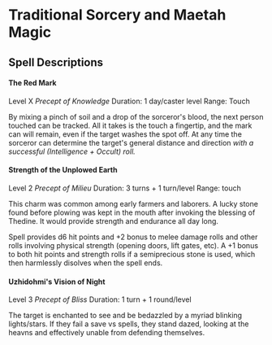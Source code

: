 # Traditional Sorcery and Maetah Magic


## Spell Descriptions


#### The Red Mark
Level X _Precept of Knowledge_
Duration: 1 day/caster level
Range: Touch

By mixing a pinch of soil and a drop of the sorceror's blood, the next person touched can be tracked. All it takes is the touch a fingertip, and the mark can will remain, even if the target washes the spot off. At any time the sorceror can determine the target's general distance and direction _with a successful (Intelligence + Occult) roll._

#### Strength of the Unplowed Earth
Level 2 _Precept of Milieu_
Duration: 3 turns + 1 turn/level
Range: touch

This charm was common among early farmers and laborers. A lucky stone found before plowing was kept in the mouth after invoking the blessing of Thedine. It would provide strength and endurance all day long.

Spell provides d6 hit points and  +2 bonus to melee damage rolls and other rolls involving physical strength (opening doors, lift gates, etc).  A +1 bonus to both  hit points and strength  rolls if a semiprecious stone is used, which then harmlessly disolves when the spell ends.

#### Uzhidohmi's Vision of Night
Level 3 _Precept of Bliss_
Duration: 1 turn + 1 round/level

The target is enchanted to see and be bedazzled by a myriad blinking lights/stars. If they fail a save vs spells, they stand dazed, looking at the heavns and effectively unable from defending themselves.